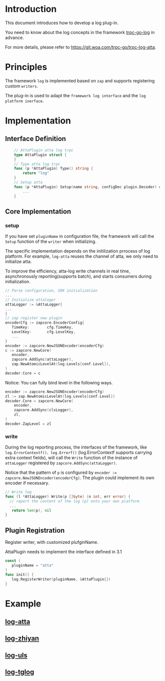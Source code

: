 # Introduction

This document introduces how to develop a log plug-in.

You need to know about the log concepts in the framework [trpc-go-log](https://git.woa.com/trpc-go/trpc-go/tree/master/log) in advance.

For more details, please refer to https://git.woa.com/trpc-go/trpc-log-atta.

# Principles

The framework `log` is implemented based on `zap` and supports registering custom `writers`.

The plug-in is used to adapt the `framework log interface` and the `log platform inerface`.

# Implementation

## Interface Definition

```go
    // AttaPlugin atta log trpc
    type AttaPlugin struct {
    }
    // Type atta log trpc
    func (p *AttaPlugin) Type() string {
        return "log"
    }
    // Setup atta
    func (p *AttaPlugin) Setup(name string, configDec plugin.Decoder) error {
        ...
    }
```

## Core Implementation

### setup

If you have set `pluginName` in configuration file, the framework will call the `Setup` function of the `writer` when initializing.

The specific implementation depends on the initilization prrocess of log platform. For example, `log-atta` reuses the channel of atta, we only need to initialize atta.

To improve the efficiency, atta-log write channels in real time, asynchronously reporting(supports batch), and starts consumers during initialization.

```go
// Parse configuration, SDK initialization
...
// Initialize attaloger
attaLogger := &AttaLogger{
...
}
// zap register new plugin
encoderCfg := zapcore.EncoderConfig{
   TimeKey:        cfg.TimeKey,
   LevelKey:       cfg.LevelKey,
   ...
}
encoder := zapcore.NewJSONEncoder(encoderCfg)
c := zapcore.NewCore(
   encoder,
   zapcore.AddSync(attaLogger),
   zap.NewAtomicLevelAt(log.Levels[conf.Level]),
)
decoder.Core = c
```

Notice: You can fully bind level in the following ways.

```go
encoder := zapcore.NewJSONEncoder(encoderCfg)
zl := zap.NewAtomicLevelAt(log.Levels[conf.Level])
decoder.Core = zapcore.NewCore(
    encoder,
    zapcore.AddSync(clsLogger),
    zl,
)
decoder.ZapLevel = zl
```

### write

During the log reporting process, the interfaces of the framework, like `log.ErrorContextf()、log.Errorf()` (log.ErrorContextf supports carrying extra context fields), will call the `Write` function of the instance of `attaLogger` registered by `zapcore.AddSync(attaLogger)`.

Notice that the pattern of `p` is configured by `encoder := zapcore.NewJSONEncoder(encoderCfg)`. The plugin could implement its own encoder if necessary.

```go
// Write log
func (l *AttaLogger) Write(p []byte) (n int, err error) {
  // report the content of the log (p) onto your own platform
  ...
   return len(p), nil
}
```

## Plugin Registration

Register writer, with customized plufginName.

AttaPlugin needs to implement the interface defined in 3.1

```go
const (
   pluginName = "atta"
)
func init() {
   log.RegisterWriter(pluginName, &AttaPlugin{})
}
```

# Example

## [log-atta](https://git.woa.com/trpc-go/trpc-log-atta)

## [log-zhiyan](https://git.woa.com/trpc-go/trpc-log-zhiyan)

## [log-uls](https://git.woa.com/trpc-go/trpc-log-uls)

## [log-tglog](https://git.woa.com/trpc-go/trpc-log-tglog)

